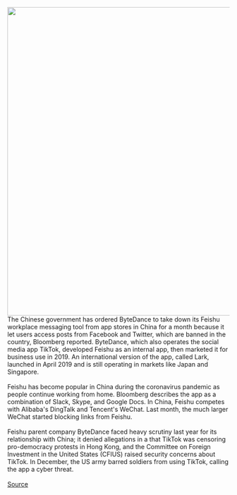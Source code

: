 <img src='https://cdn.vox-cdn.com/thumbor/5-R55HArV726XqvbyR63kYvArcw=/0x0:2040x1360/1200x800/filters:focal(857x517:1183x843)/cdn.vox-cdn.com/uploads/chorus_image/image/66708009/acastro_190204_1777_privacy_0002.0.jpg' width='700px' /><br/>
The Chinese government has ordered ByteDance to take down its Feishu workplace messaging tool from app stores in China for a month because it let users access posts from Facebook and Twitter, which are banned in the country, Bloomberg reported. ByteDance, which also operates the social media app TikTok, developed Feishu as an internal app, then marketed it for business use in 2019. An international version of the app, called Lark, launched in April 2019 and is still operating in markets like Japan and Singapore.<br/><br/>Feishu has become popular in China during the coronavirus pandemic as people continue working from home. Bloomberg describes the app as a combination of Slack, Skype, and Google Docs. In China, Feishu competes with Alibaba's DingTalk and Tencent's WeChat. Last month, the much larger WeChat started blocking links from Feishu.<br/><br/>Feishu parent company ByteDance faced heavy scrutiny last year for its relationship with China; it denied allegations in a that TikTok was censoring pro-democracy protests in Hong Kong, and the Committee on Foreign Investment in the United States (CFIUS) raised security concerns about TikTok. In December, the US army barred soldiers from using TikTok, calling the app a cyber threat.<br/><br/>
<a href='https://www.theverge.com/2020/4/25/21236075/china-tiktok-bytedance-feishu'> Source <a/>